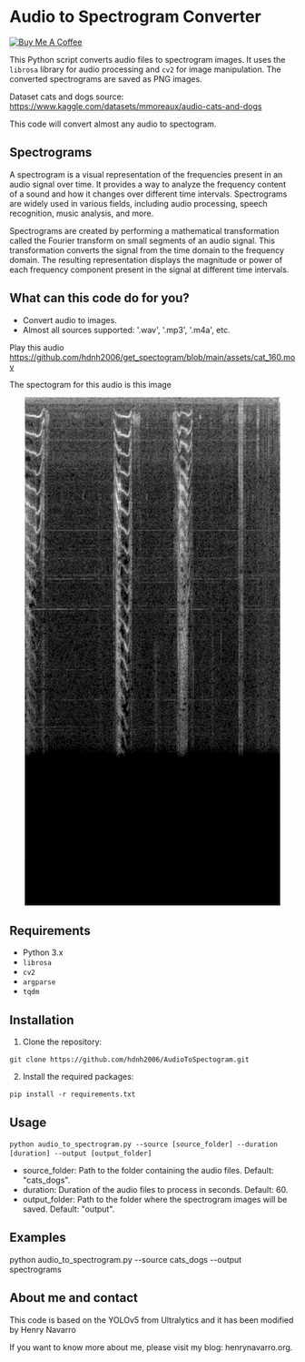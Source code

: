 
# Audio to Spectrogram Converter

<a href="https://www.buymeacoffee.com/hdnh2006" target="_blank"><img src="https://www.buymeacoffee.com/assets/img/custom_images/orange_img.png" alt="Buy Me A Coffee" style="height: 41px !important;width: 174px !important;box-shadow: 0px 3px 2px 0px rgba(190, 190, 190, 0.5) !important;-webkit-box-shadow: 0px 3px 2px 0px rgba(190, 190, 190, 0.5) !important;" ></a>


This Python script converts audio files to spectrogram images. It uses the `librosa` library for audio processing and `cv2` for image manipulation. The converted spectrograms are saved as PNG images.

Dataset cats and dogs source: https://www.kaggle.com/datasets/mmoreaux/audio-cats-and-dogs

This code will convert almost any audio to spectogram.

## Spectrograms
A spectrogram is a visual representation of the frequencies present in an audio signal over time. It provides a way to analyze the frequency content of a sound and how it changes over different time intervals. Spectrograms are widely used in various fields, including audio processing, speech recognition, music analysis, and more.

Spectrograms are created by performing a mathematical transformation called the Fourier transform on small segments of an audio signal. This transformation converts the signal from the time domain to the frequency domain. The resulting representation displays the magnitude or power of each frequency component present in the signal at different time intervals.

## What can this code do for you?
- Convert audio to images.
- Almost all sources supported: '.wav', '.mp3', '.m4a', etc.

Play this audio
https://github.com/hdnh2006/get_spectogram/blob/main/assets/cat_160.mov

The spectogram for this audio is this image
<div align="center">
  <img width="450" src="assets/cat_160.png">
</div>



## Requirements

- Python 3.x
- `librosa`
- `cv2`
- `argparse`
- `tqdm`

## Installation

1. Clone the repository:

```
git clone https://github.com/hdnh2006/AudioToSpectogram.git
```
  
2. Install the required packages:

```
pip install -r requirements.txt
```


## Usage

```
python audio_to_spectrogram.py --source [source_folder] --duration [duration] --output [output_folder]
```
- source_folder: Path to the folder containing the audio files. Default: "cats_dogs".
- duration: Duration of the audio files to process in seconds. Default: 60.
- output_folder: Path to the folder where the spectrogram images will be saved. Default: "output".

## Examples
python audio_to_spectrogram.py --source cats_dogs --output spectrograms

## About me and contact

This code is based on the YOLOv5 from Ultralytics and it has been modified by Henry Navarro
 
If you want to know more about me, please visit my blog: henrynavarro.org.
